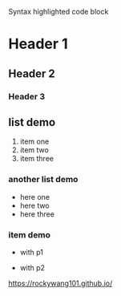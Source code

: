 Syntax highlighted code block

# Header 1
## Header 2
### Header 3

## list demo
1. item one
2. item two
3. item three

### another list demo
* here one
* here two
* here three

### item demo 
* with p1

* with p2




https://rockywang101.github.io/  <a href="http://www.reliablecounter.com" target="_blank"><img src="http://www.reliablecounter.com/count.php?page=rockywang101.github.io/&digit=style/plain/5/&reloads=0" alt="" title="" border="0"></a><br /><a href="http://" target="_blank" style="font-family: Geneva, Arial; font-size: 9px; color: #330010; text-decoration: none;"></a>
